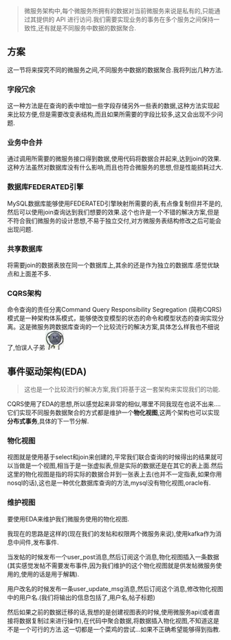> 微服务架构中,每个微服务所拥有的数据对当前微服务来说是私有的,只能通过其提供的 API 进行访问.我们需要实现业务的事务在多个服务之间保持一致性,还有就是不同服务中数据的数据聚合.

## 方案
这一节将来探究不同的微服务之间,不同服务中数据的数据聚合.我将列出几种方法.

### 字段冗余
这一种方法是在查询的表中增加一些字段存储另外一些表的数据,这种方法实现起来比较方便,但是需要改变表结构,而且如果所需要的字段比较多,这又会出现不少问题.

### 业务中合并
通过调用所需要的微服务接口得到数据,使用代码将数据合并起来,达到join的效果.这种方法虽然对数据库没有什么影响,而且也符合微服务的思想,但是性能损耗过大.

### 数据库FEDERATED引擎
MySQL数据库能够使用FEDERATED引擎映射所需要的表,有点像复制但并不是的,然后可以使用join查询达到我们想要的效果.这个也许是一个不错的解决方案,但是不符合我们微服务的设计思想,不易于独立交付,对方微服务表结构修改之后可能会出现问题.

### 共享数据库
将需要join的数据表放在同一个数据库上,其余的还是作为独立的数据库.感觉优缺点和上面差不多.

### CQRS架构
命令查询的责任分离Command Query Responsibility Segregation (简称CQRS)模式是一种架构体系模式，能够使改变模型的状态的命令和模型状态的查询实现分离。这是微服务跨数据库查询的一个比较流行的解决方案,具体怎么样我也不细说了,怕误人子弟![](img/bqb_3.jpg)

## 事件驱动架构(EDA)
> 这也是一个比较流行的解决方案,我们将基于这一套架构来实现我们的功能.

CQRS使用了EDA的思想,所以感觉起来非常的相似,哪里不同我现在也说不出来....它们实现不同服务数据聚合的方式都是维护一个**物化视图**,这两个架构也可以实现**分布式事务**,具体的下一节分解.

### 物化视图
视图就是使用基于select和join来创建的,平常我们联合查询的时候得出的结果就可以当做是一个视图,相当于是一张虚拟表,但是实际的数据还是在其它的表上面.然后这里的物化视图是指的将实际的数据合并到一张表上去(也并不一定指表,如果你用nosql的话),这也是一种优化数据库查询的方法,mysql没有物化视图,oracle有.

### 维护视图
要使用EDA来维护我们微服务使用的物化视图.

我现在的思路是这样的(现在我们的发帖和权限两个微服务来说),使用kafka作为消息中间件,发布事件.

当发帖的时候发布一个user_post消息,然后订阅这个消息,物化视图插入一条数据(其实感觉发帖不需要发布事件,因为我们维护的这个物化视图就是供发帖微服务使用的,使用的话是用于解耦).

用户改名的时候发布一条user_update_msg消息,然后订阅这个消息,修改物化视图中的用户名.(我们将输出的信息包括了,用户名,帖子标题)

然后如果之前的数据迁移的话,我想的是创建视图表的时候,使用微服务api(或者直接将数据复制过来进行操作),在代码中聚合数据,将数据插入物化视图,不知道这是不是一个可行的方法.这一切都是一个菜鸡的尝试...如果不正确希望能够得到指教.

